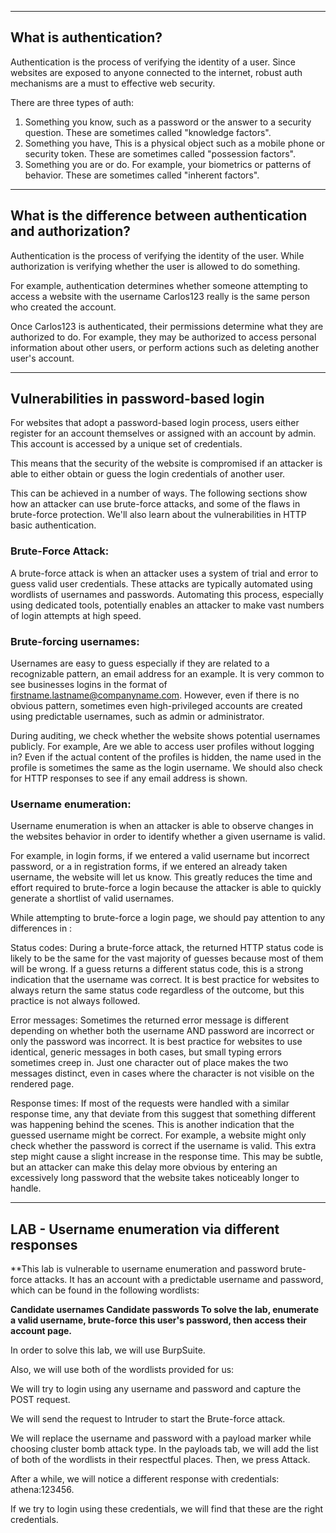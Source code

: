 
---

## What is authentication?

Authentication is the process of verifying the identity of a user. Since websites are exposed to anyone connected to the internet, robust auth mechanisms are a must to effective web security.

There are three types of auth:

1. Something you know, such as a password or the answer to a security question. These are sometimes called "knowledge factors".
2. Something you have, This is a physical object such as a mobile phone or security token. These are sometimes called "possession factors".
3. Something you are or do. For example, your biometrics or patterns of behavior. These are sometimes called "inherent factors".


---

## What is the difference between authentication and authorization?

Authentication is the process of verifying the identity of the user. While authorization is verifying whether the user is allowed to do something.

For example, authentication determines whether someone attempting to access a website with the username Carlos123 really is the same person who created the account.

Once Carlos123 is authenticated, their permissions determine what they are authorized to do. For example, they may be authorized to access personal information about other users, or perform actions such as deleting another user's account.

---

## Vulnerabilities in password-based login


For websites that adopt a password-based login process, users either register for an account themselves or assigned with an account by admin. This account is accessed by a unique set of credentials.

This means that the security of the website is compromised if an attacker is able to either obtain or guess the login credentials of another user.

This can be achieved in a number of ways. The following sections show how an attacker can use brute-force attacks, and some of the flaws in brute-force protection. We'll also learn about the vulnerabilities in HTTP basic authentication.

### Brute-Force Attack:

A brute-force attack is when an attacker uses a system of trial and error to guess valid user credentials. These attacks are typically automated using wordlists of usernames and passwords. Automating this process, especially using dedicated tools, potentially enables an attacker to make vast numbers of login attempts at high speed.

### Brute-forcing usernames:

Usernames are easy to guess especially if they are related to a recognizable pattern, an email address for an example. It is very common to see businesses logins in the format of firstname.lastname@companyname.com. However, even if there is no obvious pattern, sometimes even high-privileged accounts are created using predictable usernames, such as admin or administrator.

During auditing, we check whether the website shows potential usernames publicly. For example, Are we able to access user profiles without logging in? Even if the actual content of the profiles is hidden, the name used in the profile is sometimes the same as the login username. We should also check for HTTP responses to see if any email address is shown.

### Username enumeration:

Username enumeration is when an attacker is able to observe changes in the websites behavior in order to identify whether a given username is valid.

For example, in login forms, if we entered a valid username but incorrect password, or a in registration forms, if we entered an already taken username, the website will let us know. This greatly reduces the time and effort required to brute-force a login because the attacker is able to quickly generate a shortlist of valid usernames.

While attempting to brute-force a login page, we should pay attention to any differences in :

Status codes: During a brute-force attack, the returned HTTP status code is likely to be the same for the vast majority of guesses because most of them will be wrong. If a guess returns a different status code, this is a strong indication that the username was correct. It is best practice for websites to always return the same status code regardless of the outcome, but this practice is not always followed.

Error messages: Sometimes the returned error message is different depending on whether both the username AND password are incorrect or only the password was incorrect. It is best practice for websites to use identical, generic messages in both cases, but small typing errors sometimes creep in. Just one character out of place makes the two messages distinct, even in cases where the character is not visible on the rendered page.


Response times: If most of the requests were handled with a similar response time, any that deviate from this suggest that something different was happening behind the scenes. This is another indication that the guessed username might be correct. For example, a website might only check whether the password is correct if the username is valid. This extra step might cause a slight increase in the response time. This may be subtle, but an attacker can make this delay more obvious by entering an excessively long password that the website takes noticeably longer to handle.

---

## LAB - Username enumeration via different responses

**This lab is vulnerable to username enumeration and password brute-force attacks. It has an account with a predictable username and password, which can be found in the following wordlists:

**Candidate usernames
Candidate passwords
To solve the lab, enumerate a valid username, brute-force this user's password, then access their account page.**

In order to solve this lab, we will use BurpSuite.

Also, we will use both of the wordlists provided for us:

We will try to login using any username and password and capture the POST request.

We will send the request to Intruder to start the Brute-force attack.

We will replace the username and password with a payload marker while choosing cluster bomb attack type. In the payloads tab, we will add the list of both of the wordlists in their respectful places. Then, we press Attack.

After a while, we will notice a different response with credentials: athena:123456.

If we try to login using these credentials, we will find that these are the right credentials.

